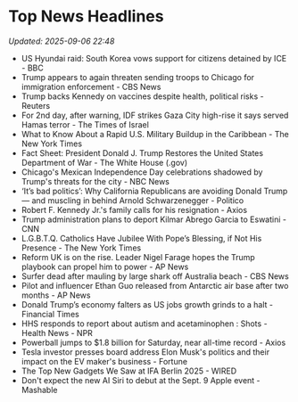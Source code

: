 # Top News Headlines

_Updated: 2025-09-06 22:48_

- US Hyundai raid: South Korea vows support for citizens detained by ICE - BBC
- Trump appears to again threaten sending troops to Chicago for immigration enforcement - CBS News
- Trump backs Kennedy on vaccines despite health, political risks - Reuters
- For 2nd day, after warning, IDF strikes Gaza City high-rise it says served Hamas terror - The Times of Israel
- What to Know About a Rapid U.S. Military Buildup in the Caribbean - The New York Times
- Fact Sheet: President Donald J. Trump Restores the United States Department of War - The White House (.gov)
- Chicago's Mexican Independence Day celebrations shadowed by Trump's threats for the city - NBC News
- ‘It’s bad politics’: Why California Republicans are avoiding Donald Trump — and muscling in behind Arnold Schwarzenegger - Politico
- Robert F. Kennedy Jr.'s family calls for his resignation - Axios
- Trump administration plans to deport Kilmar Abrego Garcia to Eswatini - CNN
- L.G.B.T.Q. Catholics Have Jubilee With Pope’s Blessing, if Not His Presence - The New York Times
- Reform UK is on the rise. Leader Nigel Farage hopes the Trump playbook can propel him to power - AP News
- Surfer dead after mauling by large shark off Australia beach - CBS News
- Pilot and influencer Ethan Guo released from Antarctic air base after two months - AP News
- Donald Trump’s economy falters as US jobs growth grinds to a halt - Financial Times
- HHS responds to report about autism and acetaminophen : Shots - Health News - NPR
- Powerball jumps to $1.8 billion for Saturday, near all-time record - Axios
- Tesla investor presses board address Elon Musk's politics and their impact on the EV maker's business - Fortune
- The Top New Gadgets We Saw at IFA Berlin 2025 - WIRED
- Don't expect the new AI Siri to debut at the Sept. 9 Apple event - Mashable